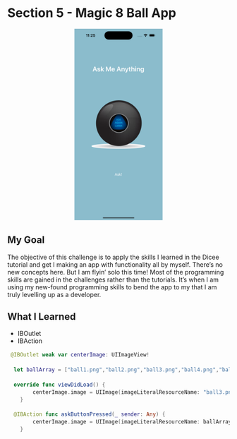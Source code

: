 

# Section 5 - Magic 8 Ball App

<div style="text-align: center;"><img src="https://github.com/ensonal/iOS-Angela-Challenge/blob/main/Section%205/app%20frame.png?raw=true" width="200" alt="App Frame" /></div>

## My Goal

The objective of this challenge is to apply the skills I learned in the Dicee tutorial and get I making an app with functionality all by myself. There’s no new concepts here. But I am flyin’ solo this time! Most of the programming skills are gained in the challenges rather than the tutorials. It’s when I am using my new-found programming skills to bend the app to my  that I am truly levelling up as a developer.

## What I Learned
- IBOutlet
- IBAction

```swift
 @IBOutlet weak var centerImage: UIImageView!
   
  let ballArray = ["ball1.png","ball2.png","ball3.png","ball4.png","ball5.png"]
    
  override func viewDidLoad() {
        centerImage.image = UIImage(imageLiteralResourceName: "ball3.png")
    }
    
  @IBAction func askButtonPressed(_ sender: Any) {
        centerImage.image = UIImage(imageLiteralResourceName: ballArray[Int.random(in: 0...4)])
    }
```





